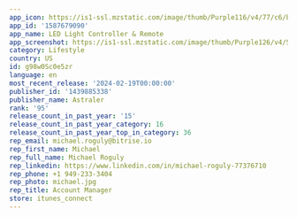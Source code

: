 ```yaml
---
app_icon: https://is1-ssl.mzstatic.com/image/thumb/Purple116/v4/77/c6/b9/77c6b91b-d9b4-0bb2-1caa-714578743bb5/AppIcon-0-0-1x_U007epad-0-0-sRGB-85-220.png/1024x1024bb.png
app_id: '1587679090'
app_name: LED Light Controller & Remote
app_screenshot: https://is1-ssl.mzstatic.com/image/thumb/Purple126/v4/56/8c/69/568c6947-3514-192b-d817-0dc20950facf/f43a67f4-6e9d-4ab1-a436-ae66a3d2ab08__U00232.png/1242x2688bb.png
category: Lifestyle
country: US
id: g98w0Sc0e5zr
language: en
most_recent_release: '2024-02-19T00:00:00'
publisher_id: '1439885338'
publisher_name: Astraler
rank: '95'
release_count_in_past_year: '15'
release_count_in_past_year_category: 16
release_count_in_past_year_top_in_category: 36
rep_email: michael.roguly@bitrise.io
rep_first_name: Michael
rep_full_name: Michael Roguly
rep_linkedin: https://www.linkedin.com/in/michael-roguly-77376710
rep_phone: +1 949-233-3404
rep_photo: michael.jpg
rep_title: Account Manager
store: itunes_connect
---
```

